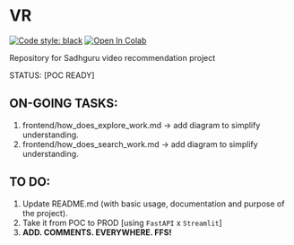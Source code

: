 # VR

[![Code style: black](https://img.shields.io/badge/code%20style-black-000000.svg)](https://github.com/psf/black)
[![Open In Colab](https://colab.research.google.com/assets/colab-badge.svg)](https://colab.research.google.com/drive/1oOJkErWRT3gNRAfG89wLk4Dijynthvwx?usp=sharing)


Repository for Sadhguru video recommendation project

STATUS: [POC READY]


## ON-GOING TASKS:
1. frontend/how_does_explore_work.md -> add diagram to simplify understanding.
2. frontend/how_does_search_work.md -> add diagram to simplify understanding.


## TO DO:
1. Update README.md (with basic usage, documentation and purpose of the project).
2. Take it from POC to PROD [using `FastAPI` x `Streamlit`]
3. **ADD. COMMENTS. EVERYWHERE. FFS!**
